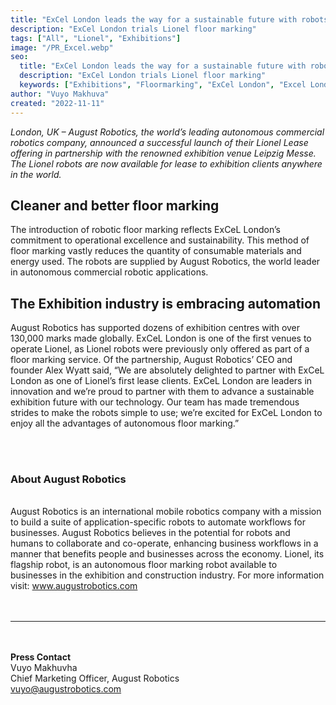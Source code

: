 ```yaml
---
title: "ExCel London leads the way for a sustainable future with robots"
description: "ExCel London trials Lionel floor marking"
tags: ["All", "Lionel", "Exhibitions"]
image: "/PR_Excel.webp"
seo:
  title: "ExCel London leads the way for a sustainable future with robots"
  description: "ExCel London trials Lionel floor marking"
  keywords: ["Exhibitions", "Floormarking", "ExCel London", "Excel London"]
author: "Vuyo Makhuva"
created: "2022-11-11"
---
```


_London, UK – August Robotics, the world’s leading autonomous commercial robotics
company, announced a successful launch of their Lionel Lease offering in partnership with
the renowned exhibition venue Leipzig Messe. The Lionel robots are now available for lease
to exhibition clients anywhere in the world._

## Cleaner and better floor marking

The introduction of robotic floor marking reflects ExCeL London’s commitment to operational excellence and sustainability. This method of floor marking vastly reduces the quantity of consumable materials and energy used. The robots are supplied by August Robotics, the world leader in autonomous commercial robotic applications.

## The Exhibition industry is embracing automation

August Robotics has supported dozens of exhibition centres with over 130,000 marks made globally. ExCeL London is one of the first venues to operate Lionel, as Lionel robots were previously only offered as part of a floor marking service. Of the partnership, August Robotics’ CEO and founder Alex Wyatt said, “We are absolutely delighted to partner with ExCeL London as one of Lionel’s first lease clients. ExCeL London are leaders in innovation and we’re proud to partner with them to advance a sustainable exhibition future with our technology. Our team has made tremendous strides to make the robots simple to use; we’re excited for ExCeL London to enjoy all the advantages of autonomous floor marking.”

<br/><br/>

### **About August Robotics**

<br/>
August Robotics is an international mobile robotics company with a mission to build a suite
of application-specific robots to automate workflows for businesses. August Robotics
believes in the potential for robots and humans to collaborate and co-operate, enhancing
business workflows in a manner that benefits people and businesses across the economy.
Lionel, its flagship robot, is an autonomous floor marking robot available to businesses in
the exhibition and construction industry. For more information visit: <a class="text-arprimary underline" href="https://www.augustrobotics.com">www.augustrobotics.com</a> 
<br/><br/><br/>

---

<br/><br/>
<strong>Press Contact</strong><br/>
Vuyo Makhuvha<br/>
Chief Marketing Officer, August Robotics<br/>
vuyo@augustrobotics.com
